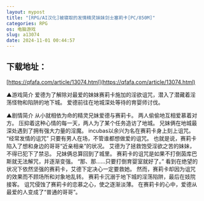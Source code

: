 ```yaml
---
layout: mypost
title: "[RPG/AI汉化]被寝取的发情精灵妹妹剑士塞莉卡[PC/850M]"
categories: RPG
os: 电脑游戏
slug: a13074
date: 2024-11-01 00:44:57
---
```


## 下载地址：

[https://qfafa.com/article/13074.html](https://qfafa.com/article/13074.html)

▲游戏简介
爱德为了解除对最爱的妹妹赛莉卡施加的淫欲诅咒，潜入了潜藏着淫荡怪物和陷阱的地下城。
爱德前往在地城深处等待的育婴师讨伐。

▲剧情简介
从小就相依为命的精灵兄妹爱德与赛莉卡。
两人偷偷地互相爱慕着对方。
压抑着这种心情的每一天，两人为了某个任务造访了地城。
兄妹俩在地城最深处遇到了拥有强大力量的淫魔。
incubas以余兴为名在赛莉卡身上刻上诅咒。
“经常发情的诅咒”
只要有男人在场，不管谁都想做爱的诅咒。
也就是说，赛莉卡陷入了想和身边的哥哥“近亲相亲”的状况。
艾德为了拯救饱受淫欲之苦的妹妹，不得已犯下了禁忌。
兄妹俩总算回到了城里。
赛莉卡的诅咒是如果不打倒茵库巴斯就无法解咒，并逐渐变强。
“那、那……只要打倒育婴室就好了。”
看到在绝望的状况下依然坚强的赛莉卡，艾德下定决心一定要救她。
然而，赛莉卡却因为诅咒的效果而不顾场所和对象地乱转。
赛莉卡沉溺于地下城的淫荡陷阱，最后在妓院接客。
诅咒侵蚀了赛莉卡的恋慕之心，使之逐渐淡薄。
在赛莉卡的心中，爱德从最爱的人变成了“普通的哥哥”。